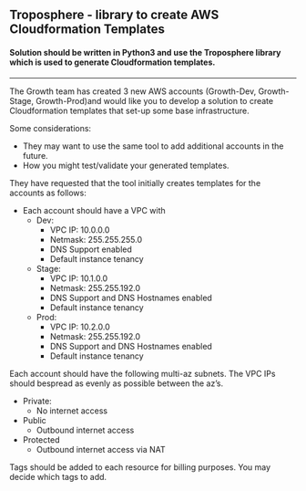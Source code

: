 ## Troposphere - library to create AWS Cloudformation Templates

#### Solution should be written in Python3 and use the Troposphere library which is used to generate Cloudformation templates. 
-----------------------------

The Growth team has created 3 new AWS accounts (Growth-Dev, Growth-Stage, Growth-Prod)and would like you to develop a solution to create Cloudformation templates that set-up some
base infrastructure.

Some considerations:
- They may want to use the same tool to add additional accounts in the future.
- How you might test/validate your generated templates.

They have requested that the tool initially creates templates for the accounts as follows:
- Each account should have a VPC with
  - Dev:
    - VPC IP: 10.0.0.0
    - Netmask: 255.255.255.0
    - DNS Support enabled
    - Default instance tenancy
  - Stage: 
    - VPC IP: 10.1.0.0
    - Netmask: 255.255.192.0
    - DNS Support and DNS Hostnames enabled
    - Default instance tenancy
  - Prod:
    - VPC IP: 10.2.0.0
    - Netmask: 255.255.192.0
    - DNS Support and DNS Hostnames enabled
    - Default instance tenancy

Each account should have the following multi-az subnets. The VPC IPs should bespread as evenly as possible between the az’s.
  - Private:
    - No internet access
  - Public
    - Outbound internet access
  - Protected
    - Outbound internet access via NAT

Tags should be added to each resource for billing purposes. You may decide which tags to add.